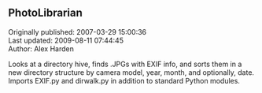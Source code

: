 ## PhotoLibrarian  
Originally published: 2007-03-29 15:00:36  
Last updated: 2009-08-11 07:44:45  
Author: Alex Harden  
  
Looks at a directory hive, finds .JPGs with EXIF info, and sorts them in a new directory structure by camera model, year, month, and optionally, date.  Imports EXIF.py and dirwalk.py in addition to standard Python modules.